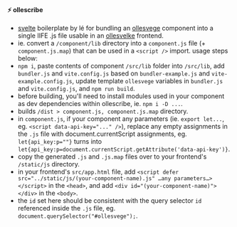 #### ⚡️ ollescribe

- [svelte](https://kit.svelte.dev/) boilerplate by lé for bundling an [ollesvege](https://github.com/lefrost/ollesvege) component into a single IIFE .js file usable in an [ollesvelke](https://github.com/lefrost/ollesvelke) frontend.
- ie. convert a `/component/lib` directory into a `component.js` file (+ `component.js.map`) that can be used in a `<script />` import. usage steps below:
- `npm i`, paste contents of component `/src/lib` folder into `/src/lib`, add `bundler.js` and `vite.config.js` based on `bundler-example.js` and `vite-example.config.js`, update template `ollesvege` variables in `bundler.js` and `vite.config.js`, and `npm run build`.
- before building, you'll need to install modules used in your component as dev dependencies within ollescribe, ie. `npm i -D ...`.
- builds `/dist > component.js, component.js.map` directory.
- in `component.js`, if your component any parameters (ie. `export let...`, eg. `<script data-api-key="..." />`), replace any empty assignments in the `.js` file with document.currentScript assignments, eg. `let{api_key:p=""}` turns into `let{api_key:p=document.currentScript.getAttribute('data-api-key')}`.
- copy the generated `.js` and `.js.map` files over to your frontend's `/static/js` directory.
- in your frontend's `src/app.html` file, add `<script defer src="../static/js/(your-component-name).js" …any parameters…></script>` in the `<head>`, and add `<div id="(your-component-name)"></div>` in the `<body>`.
- the `id` set here should be consistent with the query selector `id` referenced inside the `.js` file, eg. `document.querySelector("#ollesvege");`.